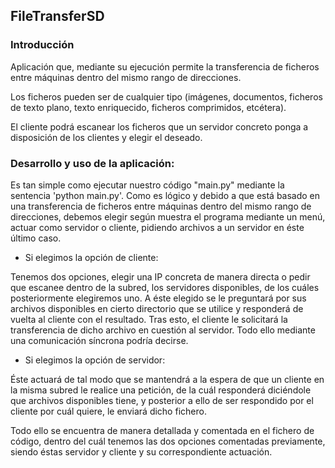 ## FileTransferSD

### Introducción

Aplicación que, mediante su ejecución permite la transferencia de ficheros entre máquinas dentro del mismo rango de direcciones.

Los ficheros pueden ser de cualquier tipo (imágenes, documentos, ficheros de texto plano, texto enriquecido, ficheros comprimidos, etcétera).

El cliente podrá escanear los ficheros que un servidor concreto ponga a disposición de los clientes y elegir el deseado.

### Desarrollo y uso de la aplicación:

Es tan simple como ejecutar nuestro código "main.py" mediante la sentencia 'python main.py'. Como es lógico y debido a que está basado en una transferencia de ficheros entre máquinas dentro del mismo rango de direcciones, debemos elegir según muestra el programa mediante un menú, actuar como servidor o cliente, pidiendo archivos a un servidor en éste último caso.

* Si elegimos la opción de cliente:

Tenemos dos opciones, elegir una IP concreta de manera directa o pedir que escanee dentro de la subred, los servidores disponibles, de los cuáles posteriormente elegiremos uno. A éste elegido se le preguntará por sus archivos disponibles en cierto directorio que se utilice y responderá de vuelta al cliente con el resultado. Tras esto, el cliente le solicitará la transferencia de dicho archivo en cuestión al servidor. Todo ello mediante una comunicación síncrona podría decirse.

* Si elegimos la opción de servidor:

Éste actuará de tal modo que se mantendrá a la espera de que un cliente en la misma subred le realice una petición, de la cuál responderá diciéndole que archivos disponibles tiene, y posterior a ello de ser respondido por el cliente por cuál quiere, le enviará dicho fichero. 

Todo ello se encuentra de manera detallada y comentada en el fichero de código, dentro del cuál tenemos las dos opciones comentadas previamente, siendo éstas servidor y cliente y su correspondiente actuación.
